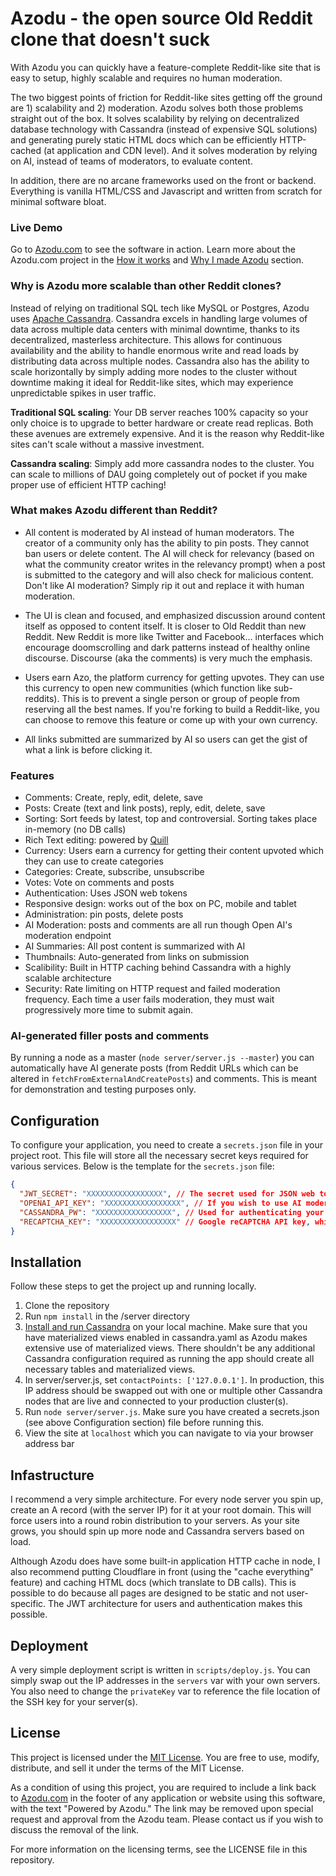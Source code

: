 # Azodu - the open source Old Reddit clone that doesn't suck
With Azodu you can quickly have a feature-complete Reddit-like site that is easy to setup, highly scalable and requires no human moderation. 

The two biggest points of friction for Reddit-like sites getting off the ground are 1) scalability and 2) moderation. Azodu solves both those problems straight out of the box. It solves scalability by relying on decentralized database technology with Cassandra (instead of expensive SQL solutions) and generating purely static HTML docs which can be efficiently HTTP-cached (at application and CDN level). And it solves moderation by relying on AI, instead of teams of moderators, to evaluate content. 

In addition, there are no arcane frameworks used on the front or backend. Everything is vanilla HTML/CSS and Javascript and written from scratch for minimal software bloat.  

### Live Demo
Go to [Azodu.com](https://azodu.com) to see the software in action. Learn more about the Azodu.com project in the [How it works](https://azodu.com/c/azodu/123e4567-e89b-12d3-a456-426614174001/how-it-works) and [Why I made Azodu](https://azodu.com/c/anything/3e97c068-5a54-11ef-a739-60b07b0766be/why-i-made-azodu) section. 


### Why is Azodu more scalable than other Reddit clones?
Instead of relying on traditional SQL tech like MySQL or Postgres, Azodu uses [Apache Cassandra](https://cassandra.apache.org/_/index.html). 
Cassandra excels in handling large volumes of data across multiple data centers with minimal downtime, thanks to its decentralized, masterless architecture. This allows for continuous availability and the ability to handle enormous write and read loads by distributing data across multiple nodes. Cassandra also has the ability to scale horizontally by simply adding more nodes to the cluster without downtime making it ideal for Reddit-like sites, which may experience unpredictable spikes in user traffic. 

**Traditional SQL scaling**: Your DB server reaches 100% capacity so your only choice is to upgrade to better hardware or create read replicas. Both these avenues are extremely expensive. And it is the reason why Reddit-like sites can't scale without a massive investment. 

**Cassandra scaling**: Simply add more cassandra nodes to the cluster. You can scale to millions of DAU going completely out of pocket if you make proper use of efficient HTTP caching! 

### What makes Azodu different than Reddit?
* All content is moderated by AI instead of human moderators. The creator of a community only has the ability to pin posts. They cannot ban users or delete content. The AI will check for relevancy (based on what the community creator writes in the relevancy prompt) when a post is submitted to the category and will also check for malicious content. Don't like AI moderation? Simply rip it out and replace it with human moderation. 

* The UI is clean and focused, and emphasized discussion around content itself as opposed to content itself. It is closer to Old Reddit than new Reddit. New Reddit is more like Twitter and Facebook... interfaces which encourage doomscrolling and dark patterns instead of healthy online discourse. Discourse (aka the comments) is very much the emphasis.

* Users earn Azo, the platform currency for getting upvotes. They can use this currency to open new communities (which function like sub-reddits). This is to prevent a single person or group of people from reserving all the best names. If you're forking to build a Reddit-like, you can choose to remove this feature or come up with your own currency. 

* All links submitted are summarized by AI so users can get the gist of what a link is before clicking it.

### Features
* Comments: Create, reply, edit, delete, save
* Posts: Create (text and link posts), reply, edit, delete, save
* Sorting: Sort feeds by latest, top and controversial. Sorting takes place in-memory (no DB calls)
* Rich Text editing: powered by [Quill](https://quilljs.com/) 
* Currency: Users earn a currency for getting their content upvoted which they can use to create categories
* Categories: Create, subscribe, unsubscribe
* Votes: Vote on comments and posts
* Authentication: Uses JSON web tokens
* Responsive design: works out of the box on PC, mobile and tablet
* Administration: pin posts, delete posts 
* AI Moderation: posts and comments are all run though Open AI's moderation endpoint
* AI Summaries: All post content is summarized with AI
* Thumbnails: Auto-generated from links on submission
* Scalibility: Built in HTTP caching behind Cassandra with a highly scalable architecture
* Security: Rate limiting on HTTP request and failed moderation frequency. Each time a user fails moderation, they must wait progressively more time to submit again. 

### AI-generated filler posts and comments 

By running a node as a master (`node server/server.js --master`) you can automatically have AI generate posts (from Reddit URLs which can be altered in `fetchFromExternalAndCreatePosts`) and comments. This is meant for demonstration and testing purposes only. 

## Configuration

To configure your application, you need to create a `secrets.json` file in your project root. This file will store all the necessary secret keys required for various services. Below is the template for the `secrets.json` file:

```json
{
  "JWT_SECRET": "XXXXXXXXXXXXXXXXX", // The secret used for JSON web tokens, which is used for authentication
  "OPENAI_API_KEY": "XXXXXXXXXXXXXXXXX", // If you wish to use AI moderation with OpenAI, you will need an API key
  "CASSANDRA_PW": "XXXXXXXXXXXXXXXXX", // Used for authenticating your Node.js servers with Cassandra nodes
  "RECAPTCHA_KEY": "XXXXXXXXXXXXXXXXX" // Google reCAPTCHA API key, which is used as spam protection on the user registration page
}
```

## Installation

Follow these steps to get the project up and running locally.

1. Clone the repository
2. Run `npm install` in the /server directory
3. [Install and run Cassandra](https://cassandra.apache.org/doc/stable/cassandra/getting_started/installing.html) on your local machine. Make sure that you have materialized views enabled in cassandra.yaml as Azodu makes extensive use of materialized views. There shouldn't be any additional Cassandra configuration required as running the app should create all necessary tables and materialized views. 
4. In server/server.js, set `contactPoints: ['127.0.0.1']`. In production, this IP address should be swapped out with one or multiple other Cassandra nodes that are live and connected to your production cluster(s).
6. Run `node server/server.js`. Make sure you have created a secrets.json (see above Configuration section) file before running this. 
7. View the site at `localhost` which you can navigate to via your browser address bar

## Infastructure
I recommend a very simple architecture. For every node server you spin up, create an A record (with the server IP) for it at your root domain. This will force users into a round robin distribution to your servers. As your site grows, you should spin up more node and Cassandra servers based on load.

Although Azodu does have some built-in application HTTP cache in node, I also recommend putting Cloudflare in front (using the "cache everything" feature) and caching HTML docs (which translate to DB calls). This is possible to do because all pages are designed to be static and not user-specific. The JWT architecture for users and authentication makes this possible.  

## Deployment
A very simple deployment script is written in `scripts/deploy.js`. You can simply swap out the IP addresses in the `servers` var with your own servers. You also need to change the `privateKey` var to reference the file location of the SSH key for your server(s). 

## License

This project is licensed under the [MIT License](https://opensource.org/licenses/MIT). You are free to use, modify, distribute, and sell it under the terms of the MIT License.

As a condition of using this project, you are required to include a link back to [Azodu.com](https://azodu.com) in the footer of any application or website using this software, with the text "Powered by Azodu." The link may be removed upon special request and approval from the Azodu team. Please contact us if you wish to discuss the removal of the link.

For more information on the licensing terms, see the LICENSE file in this repository.

